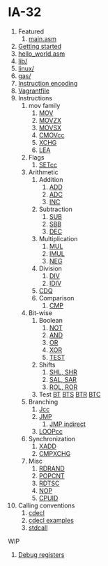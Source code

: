 # IA-32

1.  Featured
    1. [main.asm](main.asm)
1.  [Getting started](getting-started.md)
1.  [hello_world.asm](hello_world.asm)
1.  [lib/](lib/)
1.  [linux/](linux/)
1.  [gas/](gas/)
1.  [Instruction encoding](https://github.com/cirosantilli/x86-instruction-encoding-tutorial)
1.  [Vagrantfile](Vagrantfile)
1.  Instructions
    1.  mov family
        1. [MOV](mov.asm)
        1. [MOVZX](movzx.asm)
        1. [MOVSX](movsx.asm)
        1. [CMOVcc](cmovcc.asm)
        1. [XCHG](xchg.asm)
        1. [LEA](lea.asm)
    1.  Flags
        1. [SETcc](setcc.asm)
    1.  Arithmetic
        1.  Addition
            1. [ADD](add.asm)
            1. [ADC](adc.asm)
            1. [INC](inc.asm)
        1.  Subtraction
            1. [SUB](sub.asm)
            1. [SBB](sbb.asm)
            1. [DEC](dec.asm)
        1.  Multiplication
            1. [MUL](mul.asm)
            1. [IMUL](imul.asm)
            1. [NEG](neg.asm)
        1.  Division
            1. [DIV](div.asm)
            1. [IDIV](idiv.asm)
        1.  [CDQ](cdq.asm)
        1.  Comparison
            1. [CMP](cmp.asm)
    1.  Bit-wise
        1.  Boolean
            1. [NOT](not.asm)
            1. [AND](and.asm)
            1. [OR](or.asm)
            1. [XOR](xor.asm)
            1. [TEST](test_instruction.asm)
        1.  Shifts
            1. [SHL, SHR](shl.asm)
            1. [SAL, SAR](sal.asm)
            1. [ROL, ROR](rol.asm)
        1.  Test
            [BT](bt.asm)
            [BTS](bts.asm)
            [BTR](btr.asm)
            [BTC](btc.asm)
    1.  Branching
        1.  [Jcc](jcc.asm)
        1.  [JMP](jmp.asm)
            1. [JMP indirect](jmp_indirect.asm)
        1.  [LOOPcc](loopcc.asm)
    1.  Synchronization
        1. [XADD](xadd.asm)
        1. [CMPXCHG](cmpxchg)
    1.  Misc
        1. [RDRAND](rdrand.asm)
        1. [POPCNT](popcnt.asm)
        1. [RDTSC](rdtsc.asm)
        1. [NOP](nop.asm)
        1. [CPUID](cpuid.asm)
1.  Calling conventions
    1.  [cdecl](cdecl.md)
    1.  [cdecl examples](cdecl.asm)
    1.  [stdcall](stdcall.asm)

WIP

1. [Debug registers](debug-registers.md)
